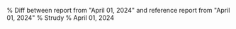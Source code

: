 % Diff between report from "April 01, 2024" and reference report from "April 01, 2024"
% Strudy
% April 01, 2024


